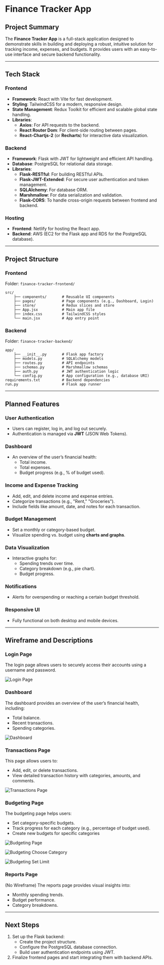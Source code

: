# Finance Tracker App

## **Project Summary**

The **Finance Tracker App** is a full-stack application designed to demonstrate skills in building and deploying a robust, intuitive solution for tracking income, expenses, and budgets. It provides users with an easy-to-use interface and secure backend functionality.

---

## **Tech Stack**

### **Frontend**

- **Framework**: React with Vite for fast development.
- **Styling**: TailwindCSS for a modern, responsive design.
- **State Management**: Redux Toolkit for efficient and scalable global state handling.
- **Libraries**:
  - **Axios**: For API requests to the backend.
  - **React Router Dom**: For client-side routing between pages.
  - **React-Chartjs-2** (or **Recharts**) for interactive data visualization.

### **Backend**

- **Framework**: Flask with JWT for lightweight and efficient API handling.
- **Database**: PostgreSQL for relational data storage.
- **Libraries**:
  - **Flask-RESTful**: For building RESTful APIs.
  - **Flask-JWT-Extended**: For secure user authentication and token management.
  - **SQLAlchemy**: For database ORM.
  - **Marshmallow**: For data serialization and validation.
  - **Flask-CORS**: To handle cross-origin requests between frontend and backend.

### **Hosting**

- **Frontend**: Netlify for hosting the React app.
- **Backend**: AWS (EC2 for the Flask app and RDS for the PostgreSQL database).

---

## **Project Structure**

### **Frontend**

Folder: `finance-tracker-frontend/`

```
src/
    ├── components/       # Reusable UI components
    ├── pages/            # Page components (e.g., Dashboard, Login)
    ├── store/            # Redux slices and store
    ├── App.jsx           # Main app file
    ├── index.css         # TailwindCSS styles
    └── main.jsx          # App entry point
```

### **Backend**

Folder: `finance-tracker-backend/`

```
app/
    ├── __init__.py       # Flask app factory
    ├── models.py         # SQLAlchemy models
    ├── routes.py         # API endpoints
    ├── schemas.py        # Marshmallow schemas
    ├── auth.py           # JWT authentication logic
    └── config.py         # App configuration (e.g., database URI)
requirements.txt          # Backend dependencies
run.py                    # Flask app runner
```

---

## **Planned Features**

### **User Authentication**

- Users can register, log in, and log out securely.
- Authentication is managed via **JWT** (JSON Web Tokens).

### **Dashboard**

- An overview of the user’s financial health:
  - Total income.
  - Total expenses.
  - Budget progress (e.g., % of budget used).

### **Income and Expense Tracking**

- Add, edit, and delete income and expense entries.
- Categorize transactions (e.g., "Rent," "Groceries").
- Include fields like amount, date, and notes for each transaction.

### **Budget Management**

- Set a monthly or category-based budget.
- Visualize spending vs. budget using **charts and graphs**.

### **Data Visualization**

- Interactive graphs for:
  - Spending trends over time.
  - Category breakdown (e.g., pie chart).
  - Budget progress.

### **Notifications**

- Alerts for overspending or reaching a certain budget threshold.

### **Responsive UI**

- Fully functional on both desktop and mobile devices.

---

## **Wireframe and Descriptions**

### **Login Page**

The login page allows users to securely access their accounts using a username and password.

![Login Page](wireframe/Financial%20Wireframe-1.png)

### **Dashboard**

The dashboard provides an overview of the user’s financial health, including:

- Total balance.
- Recent transactions.
- Spending categories.

![Dashboard](wireframe/Financial%20Wireframe-2.png)

### **Transactions Page**

This page allows users to:

- Add, edit, or delete transactions.
- View detailed transaction history with categories, amounts, and comments.

![Transactions Page](wireframe/Financial%20Wireframe-3.png)

### **Budgeting Page**

The budgeting page helps users:

- Set category-specific budgets.
- Track progress for each category (e.g., percentage of budget used).
- Create new budgets for specific categories

![Budgeting Page](wireframe/Financial%20Wireframe-4.png)

![Budgeting Choose Category](wireframe/Financial%20Wireframe-5.png)

![Budgeting Set Limit](wireframe/Financial%20Wireframe-6.png)

### **Reports Page**

(No Wireframe) The reports page provides visual insights into:

- Monthly spending trends.
- Budget performance.
- Category breakdowns.

---

## **Next Steps**

1. Set up the Flask backend:
   - Create the project structure.
   - Configure the PostgreSQL database connection.
   - Build user authentication endpoints using JWT.
2. Finalize frontend pages and start integrating them with backend APIs.

